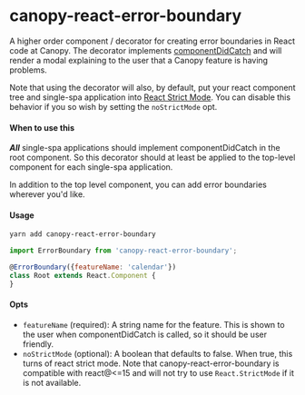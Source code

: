 # canopy-react-error-boundary
A higher order component / decorator for creating error boundaries in React code at Canopy.  The decorator implements [componentDidCatch](https://reactjs.org/docs/react-component.html#componentdidcatch) and will render a modal
explaining to the user that a Canopy feature is having problems.

Note that using the decorator will also, by default, put your react component tree and single-spa application into [React Strict Mode](https://reactjs.org/docs/strict-mode.html).
You can disable this behavior if you so wish by setting the `noStrictMode` opt.

#### When to use this
***All*** single-spa applications should implement componentDidCatch in the root component. So this decorator should at least
be applied to the top-level component for each single-spa application.

In addition to the top level component, you can add error boundaries wherever you'd like.

#### Usage
```bash
yarn add canopy-react-error-boundary
```

```js
import ErrorBoundary from 'canopy-react-error-boundary';

@ErrorBoundary({featureName: 'calendar'})
class Root extends React.Component {
}
```

#### Opts
- `featureName` (required): A string name for the feature. This is shown to the user when componentDidCatch is called, so it should be user friendly.
- `noStrictMode` (optional): A boolean that defaults to false. When true, this turns of react strict mode. Note that canopy-react-error-boundary is compatible with react@<=15 and will
  not try to use `React.StrictMode` if it is not available.
